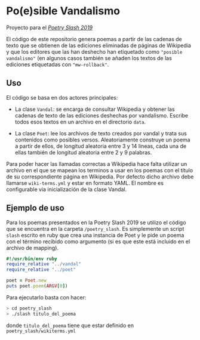 # Po(e)sible Vandalismo

Proyecto para el [_Poetry Slash 2019_](https://poesia.javier.is/)

El código de este repositorio genera poemas a partir de las cadenas de texto que se obtienen de las ediciones eliminadas de páginas de Wikipedia y que los editores que las han deshecho han etiquetado como `"posible vandalismo"` (en algunos casos también se añaden los textos de las ediciones etiquetadas con `"mw-rollback"`.


## Uso

El código se basa en dos actores principales:

* La clase `Vandal`: se encarga de consultar Wikipedia y obtener las cadenas de texto de las ediciones deshechas por vandalismo. Escribe todos esos textos en un archivo en el directorio `data`.

* La clase `Poet`: lee los archivos de texto creados por vandal y trata sus contenidos como posibles versos. Aleatoriamente construye un poema a partir de ellos, de longitud aleatoria entre 3 y 14 lineas, cada una de ellas también de longitud aleatoria entre 2 y 9 palabras.

Para poder hacer las llamadas correctas a Wikipedia hace falta utilizar un archivo en el que se mapean los terminos a usar en los poemas con el título de su correspondiente página en Wikipedia. Por defecto dicho archivo debe llamarse `wiki-terms.yml` y estar en formato YAML. El nombre es configurable via inicialización de la clase Vandal.


## Ejemplo de uso

Para los poemas presentados en la Poetry Slash 2019 se utilizo el código que se encuentra en la carpeta `/poetry_slash`. Es simplemente un script `slash` escrito en ruby que crea una instancia de Poet y le pide un poema con el término recibido como argumento (si es que este está incluido en el archivo de mapping).

```ruby
#!/usr/bin/env ruby
require_relative "../vandal"
require_relative "../poet"

poet = Poet.new
puts poet.poem(ARGV[0])

```

Para ejecutarlo basta con hacer:

```bash
> cd poetry_slash
> ./slash titulo_del_poema

```
donde `titulo_del_poema` tiene que estar definido en `poetry_slash/wikiterms.yml`
